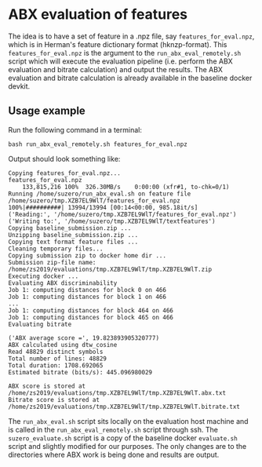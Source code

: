ABX evaluation of features
==========================

The idea is to have a set of feature in a .npz file, say `features_for_eval.npz`, which is in Herman's feature dictionary format (hknzp-format).
This `features_for_eval.npz` is the argument to the `run_abx_eval_remotely.sh` script which will execute the evaluation pipeline (i.e. perform the ABX evaluation and bitrate calculation) and output the results.
The ABX evaluation and bitrate calculation is already available in the baseline docker devkit.

Usage example
-------------

Run the following command in a terminal:

    bash run_abx_eval_remotely.sh features_for_eval.npz

Output should look something like:

    Copying features_for_eval.npz...
    features_for_eval.npz
        133,815,216 100%  326.30MB/s    0:00:00 (xfr#1, to-chk=0/1)
    Running /home/suzero/run_abx_eval.sh on feature file /home/suzero/tmp.XZB7EL9WlT/features_for_eval.npz
    100%|##########| 13994/13994 [00:14<00:00, 985.18it/s]
    ('Reading:', '/home/suzero/tmp.XZB7EL9WlT/features_for_eval.npz')
    ('Writing to:', '/home/suzero/tmp.XZB7EL9WlT/textfeatures')
    Copying baseline_submission.zip ...
    Unzipping baseline_submission.zip ...
    Copying text format feature files ...
    Cleaning temporary files...
    Copying submission zip to docker home dir ...
    Submission zip-file name: /home/zs2019/evaluations/tmp.XZB7EL9WlT/tmp.XZB7EL9WlT.zip
    Executing docker ...
    Evaluating ABX discriminability
    Job 1: computing distances for block 0 on 466
    Job 1: computing distances for block 1 on 466
    ...
    Job 1: computing distances for block 464 on 466
    Job 1: computing distances for block 465 on 466
    Evaluating bitrate

    ('ABX average score =', 19.823893905320777)
    ABX calculated using dtw_cosine
    Read 48829 distinct symbols
    Total number of lines: 48829
    Total duration: 1708.692065
    Estimated bitrate (bits/s): 445.096980029

    ABX score is stored at /home/zs2019/evaluations/tmp.XZB7EL9WlT/tmp.XZB7EL9WlT.abx.txt
    Bitrate score is stored at /home/zs2019/evaluations/tmp.XZB7EL9WlT/tmp.XZB7EL9WlT.bitrate.txt


The `run_abx_eval.sh` script sits locally on the evaluation host machine and is called in the `run_abx_eval_remotely.sh` script through ssh.
The `suzero_evaluate.sh` script is a copy of the baseline docker `evaluate.sh` script and slightly modified for our purposes. The only changes are to the directories where ABX work is being done and results are output.

